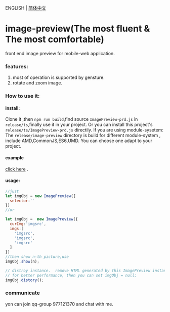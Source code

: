 ENGLISH | [简体中文](./REAEME-zh-CN.md) 

# image-preview(The most fluent & The most comfortable)
front end image preview
for mobile-web application.
### features:
1. most of operation is supported by gensture.
2. rotate and zoom image.
### How to use it:
#### install:
Clone it ,then `npm run build`,find source `ImagePreview-prd.js` in `release/ts`,finally use it in your project.
Or you can install this project's `release/ts/ImagePreview-prd.js` directily.
If you are using module-sysetem:
The `release/image-preview` directory is build for different module-system , include AMD,CommonJS,ES6,UMD. You can choose one adapt to your project.
#### example
[click here](https://daxiazilong.github.io/) . 
#### usage:
``` javascript
//just
let imgObj = new ImagePreview({
  selector:``
})
//or

let imgObj =  new ImagePreview({
  curImg:'imgsrc',
  imgs:[
    'imgsrc',
    'imgsrc',
    'imgsrc'
  ]
})
//then show n-th picture,use
imgObj.show(n);

// distroy instance.  remove HTML generated by this ImagePreview instance
// for better performance, then you can set imgObj = null;
imgObj.distory();

```
### communicate
yon can join qq-group 977121370 and chat with me.
